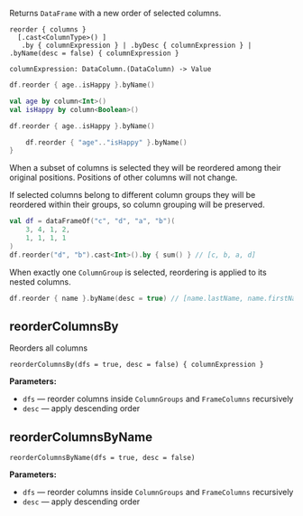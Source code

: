 [//]: # (title: reorder)

<!---IMPORT org.jetbrains.kotlinx.dataframe.samples.api.Modify-->

Returns `DataFrame` with a new order of selected columns.

```text
reorder { columns }
  [.cast<ColumnType>() ]
   .by { columnExpression } | .byDesc { columnExpression } | .byName(desc = false) { columnExpression } 
    
columnExpression: DataColumn.(DataColumn) -> Value
```

<!---FUN reorder-->
<tabs>
<tab title="Properties">

```kotlin
df.reorder { age..isHappy }.byName()
```

</tab>
<tab title="Accessors">

```kotlin
val age by column<Int>()
val isHappy by column<Boolean>()

df.reorder { age..isHappy }.byName()
```

</tab>
<tab title="Strings">

```kotlin
    df.reorder { "age".."isHappy" }.byName()
}
```

</tab></tabs>
<!---END-->

When a subset of columns is selected they will be reordered among their original positions. Positions of other columns will not change. 

If selected columns belong to different column groups they will be reordered within their groups, so column grouping will be preserved.

<!---FUN reorderSome-->

```kotlin
val df = dataFrameOf("c", "d", "a", "b")(
    3, 4, 1, 2,
    1, 1, 1, 1
)
df.reorder("d", "b").cast<Int>().by { sum() } // [c, b, a, d]
```

<!---END-->

When exactly one `ColumnGroup` is selected, reordering is applied to its nested columns.

<!---FUN reorderInGroup-->

```kotlin
df.reorder { name }.byName(desc = true) // [name.lastName, name.firstName]
```

<!---END-->

## reorderColumnsBy

Reorders all columns

```text
reorderColumnsBy(dfs = true, desc = false) { columnExpression }
```

**Parameters:**
* `dfs` — reorder columns inside `ColumnGroups` and `FrameColumns` recursively
* `desc` — apply descending order

## reorderColumnsByName

```text
reorderColumnsByName(dfs = true, desc = false)
```

**Parameters:**
* `dfs` — reorder columns inside `ColumnGroups` and `FrameColumns` recursively
* `desc` — apply descending order
